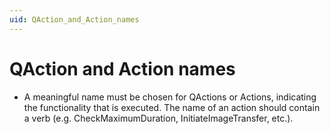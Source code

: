 ```yaml
---
uid: QAction_and_Action_names
---
```


# QAction and Action names

- A meaningful name must be chosen for QActions or Actions, indicating the functionality that is executed. The name of an action should contain a verb (e.g. CheckMaximumDuration, InitiateImageTransfer, etc.).
